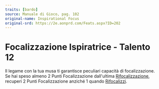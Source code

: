 ```yaml
---
traits: [bardo]
source: Manuale di Gioco, pag. 102
original-name: Inspirational Focus
original-srd: https://2e.aonprd.com/Feats.aspx?ID=202
---
```


# Focalizzazione Ispiratrice - Talento 12

Il legame con la tua musa ti garantisce peculiari capacità di focalizzazione. Se
hai speso almeno 2 Punti Focalizzazione dall'ultima
[Rifocalizzazione](/azioni/speciale/rifocalizzare), recuperi 2 Punti
Focalizzazione anziché 1 quando [Rifocalizzi](/azioni/speciale/rifocalizzare).
